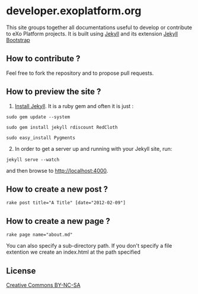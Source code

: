 # developer.exoplatform.org

This site groups together all documentations useful to develop or contribute to eXo Platform projects.
It is built using [Jekyll](https://github.com/mojombo/jekyll) and its extension [Jekyll Bootstrap](http://jekyllbootstrap.com/)

## How to contribute ?

Feel free to fork the repository and to propose pull requests.

## How to preview the site ?

1.   [Install Jekyll](https://github.com/mojombo/jekyll/wiki/install). It is a ruby gem and often it is just :

    sudo gem update --system

    sudo gem install jekyll rdiscount RedCloth
    
    sudo easy_install Pygments

2.   In order to get a server up and running with your Jekyll site, run:

    jekyll serve --watch

and then browse to <http://localhost:4000>.

## How to create a new post ?

    rake post title="A Title" [date="2012-02-09"]

## How to create a new page ?

    rake page name="about.md"

You can also specify a sub-directory path.
If you don't specify a file extention we create an index.html at the path specified

## License

[Creative Commons BY-NC-SA](http://creativecommons.org/licenses/by-nc-sa/3.0/)

